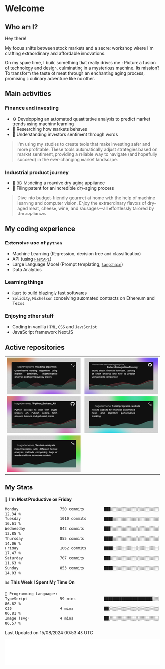 # Welcome 

## Who am I?

Hey there! 

My focus shifts between stock markets and a secret workshop where I'm crafting extraordinary and affordable innovations. 



On my spare time, I build something that really drives me :
Picture a fusion of technology and design, culminating in a mysterious machine. 
Its mission? To transform the taste of meat through an enchanting aging process, promising a culinary adventure like no other.

## Main activities

### Finance and investing
* ⚙️ Developping an automated quantitative analysis to predict market trends using machine learning
* 📝 Researching how markets behaves
* 🧠 Understanding investors sentiment through words

> I'm using my studies to create tools that make investing safer and more profitable. These tools automatically adjust strategies based on market sentiment, providing a reliable way to navigate (and hopefully succeed) in the ever-changing market landscape.

### Industrial product journey
* 🚀 3D Modeling a reactive dry aging appliance
* 📎 Filing patent for an incredible dry-aging process

> Dive into budget-friendly gourmet at home with the help of machine learning and computer vision. Enjoy the extraordinary flavors of dry-aged meat, cheese, wine, and sausages—all effortlessly tailored by the appliance.

## My coding experience

### Extensive use of `python` 

* Machine Learning (Regression, decision tree and classification)
* API (using [`FastAPI`](https://fastapi.tiangolo.com))
* Large Language Model (Prompt templating, [`langchain`](https://python.langchain.com/docs/get_started/introduction))
* Data Analytics

### Learning things

* `Rust` to build blazingly fast softwares
* `Solidity`, `Michelson` conceiving automated contracts on Ethereum and Tezos

### Enjoying other stuff

* Coding in vanilla `HTML`, `CSS` and `JavaScript` 
* JavaScript framework NextJS
  
## Active repositories
|||
| ------------- | ------------- |
|[![Python Trading Algorithm](assets/base_python_architecture.png)](https://github.com/SteinPrograms/base-python-architecture)|[![Quantitative Prediction](assets/pattern_recognition_strategy.png)](https://github.com/FinancialForecastingProject/PatternRecognitionStrategy.git)|
|[![Broker SDK](assets/python_brokers_api.png)](https://github.com/hugodemenez/Python_Brokers_API)|[![NextJS Website](assets/steinprograms-website.png)](https://github.com/hugodemenez/steinprograms-website)|
|[![Textual](assets/textual-analysis.png)](https://github.com/hugodemenez/textual-analysis)||


## My Stats

<!--START_SECTION:waka-->
📅 **I'm Most Productive on Friday** 

```text
Monday                   750 commits         ███░░░░░░░░░░░░░░░░░░░░░░   12.34 % 
Tuesday                  1010 commits        ████░░░░░░░░░░░░░░░░░░░░░   16.61 % 
Wednesday                842 commits         ███░░░░░░░░░░░░░░░░░░░░░░   13.85 % 
Thursday                 855 commits         ████░░░░░░░░░░░░░░░░░░░░░   14.06 % 
Friday                   1062 commits        ████░░░░░░░░░░░░░░░░░░░░░   17.47 % 
Saturday                 707 commits         ███░░░░░░░░░░░░░░░░░░░░░░   11.63 % 
Sunday                   853 commits         ████░░░░░░░░░░░░░░░░░░░░░   14.03 % 
```


📊 **This Week I Spent My Time On** 

```text
💬 Programming Languages: 
TypeScript               59 mins             ██████████████████████░░░   86.62 % 
CSS                      4 mins              ██░░░░░░░░░░░░░░░░░░░░░░░   06.81 % 
Image (svg)              4 mins              ██░░░░░░░░░░░░░░░░░░░░░░░   06.57 % 
```


 Last Updated on 15/08/2024 00:53:48 UTC
<!--END_SECTION:waka-->

![Coding metrics](metrics.plugin.wakatime.svg)
